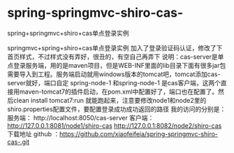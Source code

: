 # spring-springmvc-shiro-cas-
spring+springmvc+shiro+cas单点登录实例

springmvc+spring+shiro+cas单点登录实例  加入了登录验证码认证，修改了下首页样式，不过样式没有弄好，很丑的，有空自己再弄下
说明：cas-server是单点登录服务端，用的是maven项目，但是WEB-INF里面的lib目录下面有很多jar包需要导入到工程。服务端启动就用windows版本的tomcat吧，tomcat添加cas-server就好，端口自定
spring-node-1 和spring-node-1 是cas客户端，这两个直接用maven-tomcat7的插件启动，在pom.xml中配置好了，端口也在配置了。然后clean install tomcat7:run 就能跑起来，注意要修改node1和node2里的shiro.properties配置文件，要配置登录成功成功返回的路径
我的访问的分别是： 服务端： http://localhost:8050/cas-server
                  客户端：http://127.0.0.1:8081/node1/shiro-cas
                http://127.0.0.1:8082/node2/shiro-cas
下载地址 github ：https://github.com/xiaofeifeia/spring-springmvc-shiro-cas-.git
